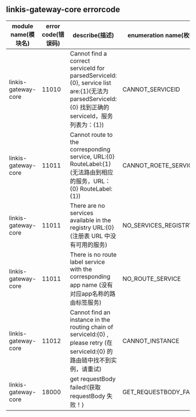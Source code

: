 ## linkis-gateway-core  errorcode

| module name(模块名) | error code(错误码)  | describe(描述) |enumeration name(枚举)| Exception Class(类名)|
| -------- | -------- | ----- |-----|-----|
|linkis-gateway-core |11010|Cannot find a correct serviceId for parsedServiceId:{0}, service list are:{1}(无法为 parsedServiceId:{0} 找到正确的 serviceId，服务列表为：{1})|CANNOT_SERVICEID|LinkisGatewayCoreErrorCodeSummary|
|linkis-gateway-core |11011|Cannot route to the corresponding service, URL:{0} RouteLabel:{1}(无法路由到相应的服务，URL：{0} RouteLabel: {1})|CANNOT_ROETE_SERVICE|LinkisGatewayCoreErrorCodeSummary|
|linkis-gateway-core |11011|There are no services available in the registry URL:{0} (注册表 URL 中没有可用的服务)|NO_SERVICES_REGISTRY|LinkisGatewayCoreErrorCodeSummary|
|linkis-gateway-core |11011|There is no route label service with the corresponding app name (没有对应app名称的路由标签服务)|NO_ROUTE_SERVICE|LinkisGatewayCoreErrorCodeSummary|
|linkis-gateway-core |11012|Cannot find an instance in the routing chain of serviceId:{0} , please retry (在 serviceId:{0} 的路由链中找不到实例，请重试)|CANNOT_INSTANCE|LinkisGatewayCoreErrorCodeSummary|
|linkis-gateway-core |18000|get requestBody failed!(获取 requestBody 失败！)|GET_REQUESTBODY_FAILED|LinkisGatewayCoreErrorCodeSummary|
